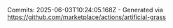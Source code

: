 Commits: 2025-06-03T10:24:05.168Z - Generated via https://github.com/marketplace/actions/artificial-grass
<br>
